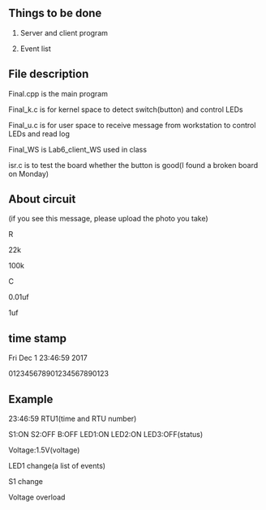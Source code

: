 ## Things to be done ##

1. Server and client program

2. Event list


## File description ##

Final.cpp is the main program

Final_k.c is for kernel space to detect switch(button) and control LEDs

Final_u.c is for user space to receive message from workstation to control LEDs and read log

Final_WS is Lab6_client_WS used in class

isr.c is to test the board whether the button is good(I found a broken board on Monday)

## About circuit ## 

(if you see this message, please upload the photo you take)

R

22k

100k

C

0.01uf

1uf

## time stamp ##

Fri Dec  1 23:46:59 2017

012345678901234567890123

## Example ##

23:46:59 RTU1(time and RTU number)

S1:ON S2:OFF B:OFF LED1:ON LED2:ON LED3:OFF(status)

Voltage:1.5V(voltage)

LED1 change(a list of events)

S1 change

Voltage overload



